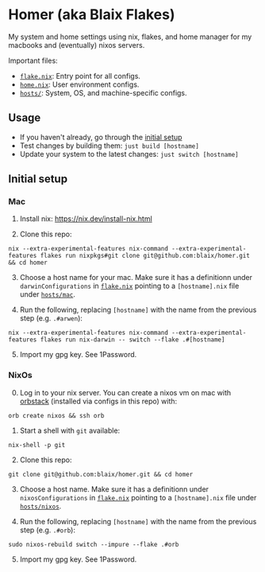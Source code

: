 # Homer (aka Blaix Flakes)

My system and home settings using nix, flakes, and home manager for my macbooks and (eventually) nixos servers.

Important files:

* [`flake.nix`](/flake.nix): Entry point for all configs.
* [`home.nix`](/home.nix): User environment configs.
* [`hosts/`](/hosts): System, OS, and machine-specific configs.

## Usage

* If you haven't already, go through the [initial setup](#initial-setup)
* Test changes by building them: `just build [hostname]`
* Update your system to the latest changes: `just switch [hostname]`

## Initial setup

### Mac

1. Install nix: https://nix.dev/install-nix.html

2. Clone this repo: 

  ```
  nix --extra-experimental-features nix-command --extra-experimental-features flakes run nixpkgs#git clone git@github.com:blaix/homer.git && cd homer
  ```
  
3. Choose a host name for your mac.
   Make sure it has a definitionn under `darwinConfigurations` in [`flake.nix`](/flake.nix) pointing to a `[hostname].nix` file under [`hosts/mac`](/hosts/mac).

4. Run the following, replacing `[hostname]` with the name from the previous step (e.g. `.#arwen`):

  ```
  nix --extra-experimental-features nix-command --extra-experimental-features flakes run nix-darwin -- switch --flake .#[hostname]
  ```

5. Import my gpg key. See 1Password.

### NixOs

0. Log in to your nix server.
   You can create a nixos vm on mac with [orbstack](https://orbstack.dev/) (installed via configs in this repo) with:

  ```
  orb create nixos && ssh orb
  ```

1. Start a shell with `git` available:

  ```
  nix-shell -p git
  ```
  
2. Clone this repo:

  ```
  git clone git@github.com:blaix/homer.git && cd homer
  ```

3. Choose a host name.
   Make sure it has a definitionn under `nixosConfigurations` in [`flake.nix`](/flake.nix) pointing to a `[hostname].nix` file under [`hosts/nixos`](/hosts/nixos).

4. Run the following, replacing `[hostname]` with the name from the previous step (e.g. `.#orb`):
  
  ```
  sudo nixos-rebuild switch --impure --flake .#orb
  ```

5. Import my gpg key. See 1Password.
